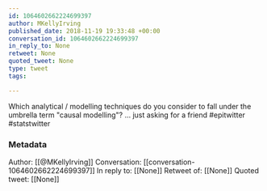 ```yaml
---
id: 1064602662224699397
author: MKellyIrving
published_date: 2018-11-19 19:33:48 +00:00
conversation_id: 1064602662224699397
in_reply_to: None
retweet: None
quoted_tweet: None
type: tweet
tags:

---
```


Which analytical / modelling techniques do you consider to fall under the umbrella term "causal modelling"?
 ... just asking for a friend #epitwitter #statstwitter

### Metadata

Author: [[@MKellyIrving]]
Conversation: [[conversation-1064602662224699397]]
In reply to: [[None]]
Retweet of: [[None]]
Quoted tweet: [[None]]
